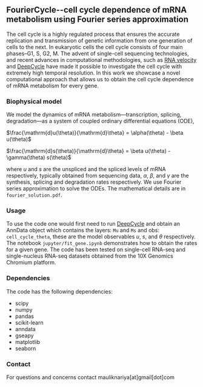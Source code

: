 ## FourierCycle--cell cycle dependence of mRNA metabolism using Fourier series approximation
The cell cycle is a highly regulated process that ensures the accurate replication and transmission of genetic information from one generation of cells to the next. In eukaryotic cells the cell cycle consists of four main phases–G1, S, G2, M. The advent of single-cell sequencing technologies, and recent advances in computational methodologies, such as [RNA velocity](http://velocyto.org/) and [DeepCycle](https://github.com/andreariba/DeepCycle) have made it possible to investigate the cell cycle with extremely high temporal resolution. In this work we showcase a novel computational approach that allows us to obtain the cell cycle dependence of mRNA metabolism for every gene.

### Biophysical model
We model the dynamics of mRNA metabolism—transcription, splicing, degradation—as a system of coupled ordinary differential equations (ODE),

$\frac{\mathrm{d}u(\theta)}{\mathrm{d}\theta} = \alpha(\theta) - \beta u(\theta)$

$\frac{\mathrm{d}s(\theta)}{\mathrm{d}\theta} = \beta u(\theta) - \gamma(\theta) s(\theta)$

where $u$ and $s$ are the unspliced and the spliced levels of mRNA respectively, typically obtained from sequencing data, $\alpha$, $\beta$, and $\gamma$ are the synthesis, splicing and degradation rates respectively. We use Fourier series approximation to solve the ODEs. The mathematical details are in `fourier_solution.pdf`.

### Usage
To use the code one would first need to run [DeepCycle](https://github.com/andreariba/DeepCycle) and obtain an AnnData object which contains the layers: `Mu` and `Ms` and obs: `cell_cycle_theta`, these are the model observables $u$, $s$, and $\theta$ respectively. The notebook `jupyter/fit_gene.ipynb` demonstrates how to obtain the rates for a given gene. The code has been tested on single-cell RNA-seq and single-nucleus RNA-seq datasets obtained from the 10X Genomics Chromium platform.

### Dependencies
The code has the following dependencies:
* scipy
* numpy
* pandas
* scikit-learn
* anndata
* gseapy
* matplotlib
* seaborn

### Contact
For questions and concerns contact mauliknariya[at]gmail[dot]com
